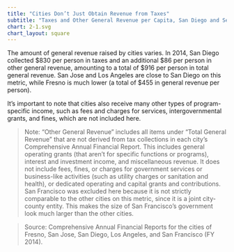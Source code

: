 ```yaml
---
title: "Cities Don’t Just Obtain Revenue from Taxes"
subtitle: "Taxes and Other General Revenue per Capita, San Diego and Select California Cities (FY 2014)"
chart: 2-1.svg
chart_layout: square
---
```

The amount of general revenue raised by cities varies. In 2014, San Diego collected $830 per person in taxes and an additional $86 per person in other general revenue, amounting to a total of $916 per person
in total general revenue. San Jose and Los Angeles are close to San Diego on this metric, while Fresno is much lower (a total of $455 in general revenue per person).

It’s important to note that cities also receive many other types of program-specific income, such as fees and charges for services, intergovernmental grants, and fines, which are not included here.

> Note: “Other General Revenue” includes all items under “Total General Revenue” that are not derived from
tax collections in each city’s Comprehensive Annual Financial Report. This includes general operating grants (that aren’t for specific functions or programs), interest and investment income, and miscellaneous revenue. It does not include fees, fines, or charges for government services or business-like activities (such as utility charges or sanitation and health), or dedicated operating and capital grants and contributions. San Francisco was excluded here because it is not strictly comparable to the other cities on this metric, since it is a joint city- county entity. This makes the size of San Francisco’s government look much larger than the other cities.

> Source: Comprehensive Annual Financial Reports for the cities of Fresno, San Jose, San Diego, Los Angeles, and San Francisco (FY 2014).
